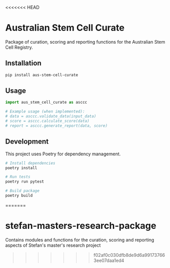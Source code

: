 <<<<<<< HEAD
# Australian Stem Cell Curate

Package of curation, scoring and reporting functions for the Australian Stem Cell Registry.

## Installation

```bash
pip install aus-stem-cell-curate
```

## Usage

```python
import aus_stem_cell_curate as asccc

# Example usage (when implemented):
# data = asccc.validate_data(input_data)
# score = asccc.calculate_score(data)
# report = asccc.generate_report(data, score)
```

## Development

This project uses Poetry for dependency management.

```bash
# Install dependencies
poetry install

# Run tests
poetry run pytest

# Build package
poetry build
```
=======
# stefan-masters-research-package
Contains modules and functions for the curation, scoring and reporting aspects of Stefan's master's research project
>>>>>>> f02af0c030dfb8de9d6a991737663ee07daa1ed4

